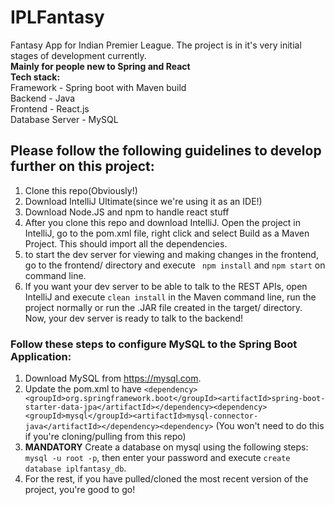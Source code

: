 # IPLFantasy
Fantasy App for Indian Premier League. The project is in it's very initial stages of development currently. 
<br> **Mainly for people new to Spring and React**
<br> **Tech stack:** 
<br> Framework - Spring boot with Maven build 
<br> Backend - Java
<br> Frontend - React.js
<br> Database Server - MySQL
## Please follow the following guidelines to develop further on this project:
1. Clone this repo(Obviously!)
2. Download IntelliJ Ultimate(since we're using it as an IDE!)
3. Download Node.JS and npm to handle react stuff
4. After you clone this repo and download IntelliJ. Open the project in IntelliJ, go to the pom.xml file, right click and select Build as a Maven Project. This should import all the dependencies. 
5. to start the dev server for viewing and making changes in the frontend, go to the frontend/ directory and execute ` npm install` and `npm start` on command line. 
6. If you want your dev server to be able to talk to the REST APIs, open IntelliJ and execute `clean install` in the Maven command line, run the project normally or run the .JAR file created in the target/ directory. Now, your dev server is ready to talk to the backend! 

### Follow these steps to configure MySQL to the Spring Boot Application:
1. Download MySQL from https://mysql.com.
2. Update the pom.xml to have `<dependency> <groupId>org.springframework.boot</groupId><artifactId>spring-boot-starter-data-jpa</artifactId></dependency><dependency><groupId>mysql</groupId><artifactId>mysql-connector-java</artifactId></dependency><dependency>` (You won't need to do this if you're cloning/pulling from this repo) 
3. **MANDATORY** Create a database on mysql using the following steps: `mysql -u root -p`, then enter your password and execute `create database iplfantasy_db`. 
4. For the rest, if you have pulled/cloned the most recent version of the project, you're good to go!
